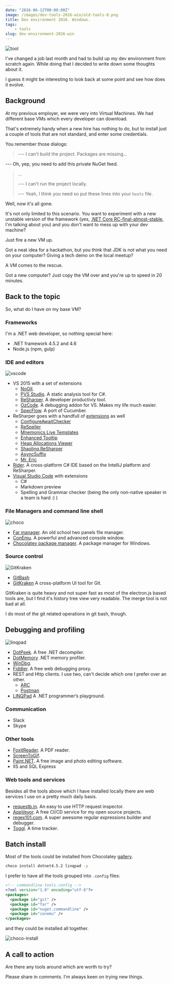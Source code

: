 ```yaml
---
date: "2016-06-12T00:00:00Z"
image: /images/dev-tools-2016-win/old-tools-8.png
title: Dev environment 2016. Windows.
tags:
    - tools
slug: dev-environment-2016-win
---
```


![tool](/images/dev-tools-2016-win/old-tools-8.png)

I've changed a job last month and had to build up my dev environment from scratch again. While doing that I decided to write down some thoughts about it. 

I guess it might be interesting to look back at some point and see how does it evolve.

## Background

At my previous employer, we were very into Virtual Machines. We had different base VMs which every developer can download. 

That's extremely handy when a new hire has nothing to do, but to install just a couple of tools that are not standard, and enter some credentials.

You remember those dialogs: 

>--- I can't build the project. Packages are missing...
>
--- Oh, yep, you need to add this private NuGet feed.
>
>...
>
>--- I can't run the project locally. 
>
>--- Yeah, I think you need so put these lines into your `hosts` file.

Well, now it's all gone.

It's not only limited to this scenario. You want to experiment with a new unstable version of the framework (yes, [.NET Core RC-final-almost-stable](https://twitter.com/NETCoreReadyYet/status/735972346436161536), I'm talking about you) and you don't want to mess up with your dev machine?

Just fire a new VM up. 

Got a neat idea for a hackathon, but you think that JDK is not what you need on your computer? Giving a tech demo on the local meetup?  

A VM comes to the rescue.

Got a new computer? Just copy the VM over and you're up to speed in 20 minutes.

## Back to the topic

So, what do I have on my base VM? 

### Frameworks

I'm a .NET web developer, so nothing special here:

* .NET framework 4.5.2 and 4.6
* Node.js (npm, gulp)

### IDE and editors

![vscode](/images/dev-tools-2016-win/vscode.png)

* VS 2015 with a set of extensions
    * [NoGit](https://visualstudiogallery.msdn.microsoft.com/146b404a-3c91-46ff-932a-fb0f8b826f94).
    * [PVS Studio](http://www.viva64.com/en/). A static analysis tool for C#.
    * [ReSharper](https://www.jetbrains.com/resharper/). A developer productiviy tool.
    * [OzCode](http://www.oz-code.com/). A debugging addon for VS. Makes my life much easier.
    * [SpecFlow](https://visualstudiogallery.msdn.microsoft.com/c74211e7-cb6e-4dfa-855d-df0ad4a37dd6). A port of Cucumber.  
* ReSharper goes with a handfull of [extensions](https://resharper-plugins.jetbrains.com) as well
    * [ConfigureAwaitChecker](https://resharper-plugins.jetbrains.com/packages/ConfigureAwaitChecker.v9/)
    * [ReSpeller](https://resharper-plugins.jetbrains.com/packages/EtherealCode.ReSpeller/)
    * [Mnemonics Live Templates](https://resharper-plugins.jetbrains.com/packages/JetBrains.Mnemonics/)
    * [Enhanced Tooltip](https://resharper-plugins.jetbrains.com/packages/JLebosquain.EnhancedTooltip/)
    * [Heap Allocations Viewer](https://resharper-plugins.jetbrains.com/packages/ReSharper.HeapView.R2016.1/)
    * [Shaolinq.ReSharper](https://resharper-plugins.jetbrains.com/packages/Shaolinq.ReSharper/)
    * [AsyncSuffix](https://resharper-plugins.jetbrains.com/packages/Sizikov.AsyncSuffix)
    * [Mr. Eric](https://resharper-plugins.jetbrains.com/packages/Sizikov.MrEric/)
* [Rider](https://www.jetbrains.com/rider/). A cross-platform C# IDE based on the IntelliJ platform and ReSharper. 
* [Visual Studio Code](http://code.visualstudio.com/) with extensions
    * C#
    * Markdown preview
    * Spelling and Grammar checker (being the only non-native speaker in a team is hard :) )

### File Managers and command line shell

![choco](/images/dev-tools-2016-win/choco.png)

* [Far manager](http://www.farmanager.com/index.php?l=en). An old school two panels file manager.
* [ConEmu](https://conemu.github.io/). A powerful and advanced console window.
* [Chocolatey package manager](https://chocolatey.org/). A package manager for Windows.

### Source control

![GitKraken](/images/dev-tools-2016-win/gitkraken.png)

* [GitBash](https://git-scm.com/downloads)
* [GitKraken](https://www.gitkraken.com/) A cross-platform UI tool for Git.

GitKraken is quite heavy and not super fast as most of the electron.js based tools are, but I find it's history tree view very readable. The merge tool is not bad at all. 
 
I do most of the git related operations in git bash, though.

## Debugging and profiling

![linqpad](/images/dev-tools-2016-win/linqpad.png)

* [DotPeek](https://www.jetbrains.com/decompiler/). A free .NET decompiler.
* [DotMemory](https://www.jetbrains.com/dotmemory) .NET memory profiler.
* [WinDbg](http://www.windbg.org/).
* [Fiddler](http://www.telerik.com/fiddler). A free web debugging proxy.
* REST and Http clients. I use two, can't decide which one I prefer over an other.
    * [ARC](https://chrome.google.com/webstore/detail/advanced-rest-client/hgmloofddffdnphfgcellkdfbfbjeloo)
    * [Postman](https://chrome.google.com/webstore/detail/postman/fhbjgbiflinjbdggehcddcbncdddomop)
* [LINQPad](https://www.linqpad.net/) A .NET programmer’s playground.

### Communication

* Slack
* Skype

### Other tools
* [FoxitReader](https://www.foxitsoftware.com/products/pdf-reader/). A PDF reader.
* [ScreenToGif](https://screentogif.codeplex.com/). 
* [Paint.NET](http://www.getpaint.net/index.html). A free image and photo editing software. 
* IIS and SQL Express 

### Web tools and services

Besides all the tools above which I have installed locally there are web services I use on a pretty much daily basis.

* [requestb.in](http://requestb.in/). An easy to use HTTP request inspector.
* [AppVeyor](https://www.appveyor.com/). A free CI/CD service for my open source projects.
* [regex101.com](https://regex101.com/). A super awesome regular expressions builder and debugger.
* [Toggl](https://toggl.com). A time tracker.


## Batch install

Most of the tools could be installed from Chocolatey [gallery](https://chocolatey.org/packages).

```bash
choco install dotnet4.5.2 linqpad -y
```

I prefer to have all the tools grouped into `.config` files: 

```xml
<!-- commandline-tools.config -->
<?xml version="1.0" encoding="utf-8"?>
<packages>
  <package id="git" />
  <package id="far" />
  <package id="nuget.commandline" />
  <package id="conemu" />
</packages>
```

and they could be installed all together.

![choco-install](/images/dev-tools-2016-win/choco-install-config.png)

## A call to action

Are there any tools around which are worth to try? 

Please share in comments. I'm always keen on trying new things.
